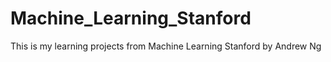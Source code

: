 # Machine_Learning_Stanford
This is my learning projects from Machine Learning Stanford by Andrew Ng
